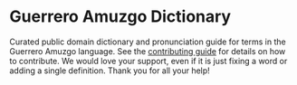 
# Guerrero Amuzgo Dictionary

Curated public domain dictionary and pronunciation guide for terms in the Guerrero Amuzgo language. See the [contributing guide](https://github.com/drumworkteam/term/blob/make/.github/contributing.md) for details on how to contribute. We would love your support, even if it is just fixing a word or adding a single definition. Thank you for all your help!